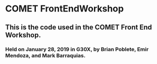 # COMET FrontEndWorkshop
## This is the code used in the COMET Front End Workshop.
### Held on January 28, 2019 in G30X, by Brian Poblete, Emir Mendoza, and Mark Barraquias.
